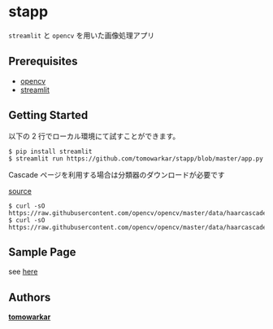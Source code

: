 # stapp

`streamlit` と `opencv` を用いた画像処理アプリ

## Prerequisites

- [opencv](https://github.com/opencv/opencv)
- [streamlit](https://github.com/streamlit)

## Getting Started

以下の 2 行でローカル環境にて試すことができます。

```
$ pip install streamlit
$ streamlit run https://github.com/tomowarkar/stapp/blob/master/app.py
```

Cascade ページを利用する場合は分類器のダウンロードが必要です

[source](https://github.com/opencv/opencv/tree/master/data)

```
$ curl -sO https://raw.githubusercontent.com/opencv/opencv/master/data/haarcascades/haarcascade_frontalface_default.xml
$ curl -sO https://raw.githubusercontent.com/opencv/opencv/master/data/haarcascades/haarcascade_eye.xml
```

## Sample Page

see [here](https://still-sands-82310.herokuapp.com/)

## Authors

[**tomowarkar**](https://github.com/tomowarkar)
